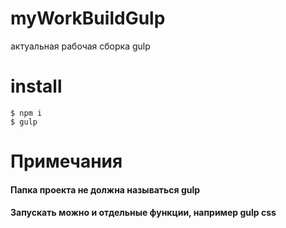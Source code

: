 # myWorkBuildGulp
актуальная рабочая сборка gulp


install
=====================

```
$ npm i
$ gulp
```

Примечания
=====================

#### Папка проекта не должна называться gulp

#### Запускать можно и отдельные функции, например gulp css

